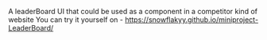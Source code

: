 A leaderBoard UI that could be used as a component in a competitor kind of website
You can try it yourself on - https://snowflakyy.github.io/miniproject-LeaderBoard/
